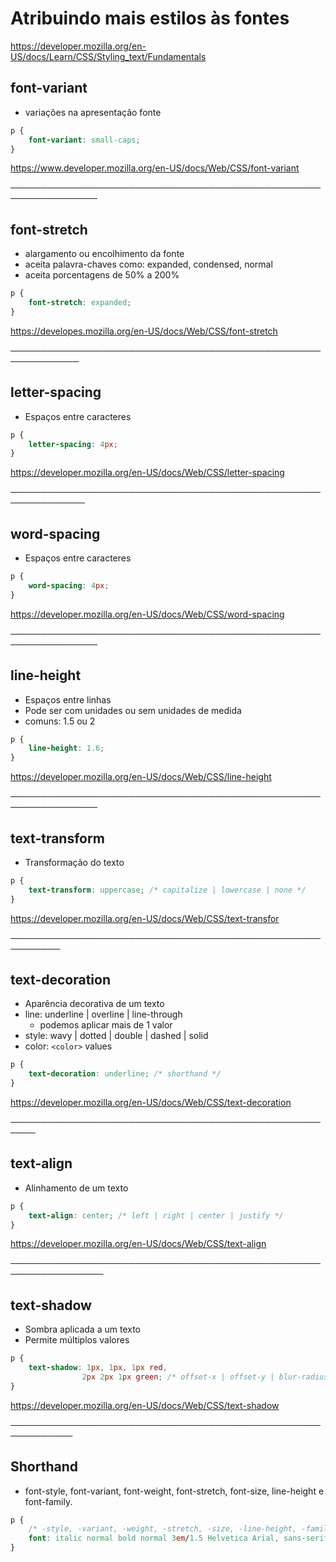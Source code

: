 # Atribuindo mais estilos às fontes

https://developer.mozilla.org/en-US/docs/Learn/CSS/Styling_text/Fundamentals



























## font-variant

* variações na apresentação fonte


```css
p {
    font-variant: small-caps;
}
```

https://www.developer.mozilla.org/en-US/docs/Web/CSS/font-variant
















────────────────────────────────────────────────────────────────

## font-stretch

* alargamento ou encolhimento da fonte
* aceita palavra-chaves como: expanded, condensed, normal
* aceita porcentagens de 50% a 200%


```css
p {
    font-stretch: expanded;
}
```

https://developes.mozilla.org/en-US/docs/Web/CSS/font-stretch














─────────────────────────────────────────────────────────────

## letter-spacing

* Espaços entre caracteres

```css
p {
    letter-spacing: 4px;
}
```

https://developer.mozilla.org/en-US/docs/Web/CSS/letter-spacing

















──────────────────────────────────────────────────────────────

## word-spacing

* Espaços entre caracteres

```css
p {
    word-spacing: 4px;
}
```

https://developer.mozilla.org/en-US/docs/Web/CSS/word-spacing

















────────────────────────────────────────────────────────────────

## line-height

* Espaços entre linhas
* Pode ser com unidades ou sem unidades de medida
* comuns: 1.5 ou 2

```css
p {
    line-height: 1.6;
}
```

https://developer.mozilla.org/en-US/docs/Web/CSS/line-height















────────────────────────────────────────────────────────────────

## text-transform

* Transformação do texto

```css
p {
    text-transform: uppercase; /* capitalize | lowercase | none */
}
```

https://developer.mozilla.org/en-US/docs/Web/CSS/text-transfor

















──────────────────────────────────────────────────────────

## text-decoration

* Aparência decorativa de um texto
* line: underline | overline | line-through
    * podemos aplicar mais de 1 valor
* style: wavy | dotted | double | dashed | solid
* color: `<color>` values

```css
p {
    text-decoration: underline; /* shorthand */
}
```


https://developer.mozilla.org/en-US/docs/Web/CSS/text-decoration
















──────────────────────────────────────────────────────

## text-align

* Alinhamento de um texto

```css
p {
    text-align: center; /* left | right | center | justify */
}
```

https://developer.mozilla.org/en-US/docs/Web/CSS/text-align

















─────────────────────────────────────────────────────────────────

## text-shadow

* Sombra aplicada a um texto
* Permite múltiplos valores

```css
p {
    text-shadow: 1px, 1px, 1px red,
                2px 2px 1px green; /* offset-x | offset-y | blur-radius | color */
}
```

https://developer.mozilla.org/en-US/docs/Web/CSS/text-shadow
















────────────────────────────────────────────────────────────

## Shorthand

* font-style, font-variant, font-weight, font-stretch, font-size, line-height e font-family.

```css
p {
    /* -style, -variant, -weight, -stretch, -size, -line-height, -family */
    font: italic normal bold normal 3em/1.5 Helvetica Arial, sans-serif;
}
```